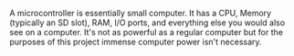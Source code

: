 A microcontroller is essentially small computer. It has a CPU, Memory (typically an SD slot), RAM, I/O ports, and everything else you would also see on a computer. It's not as powerful as a regular computer but for the purposes of this project immense computer power isn't necessary. 
